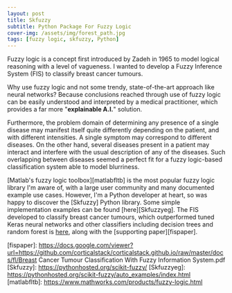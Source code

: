 ```yaml
---
layout: post
title: Skfuzzy
subtitle: Python Package For Fuzzy Logic
cover-img: /assets/img/forest_path.jpg
tags: [fuzzy logic, skfuzzy, Python]
---
```

Fuzzy logic is a concept first introduced by Zadeh in 1965 to model logical reasoning with a level of vagueness. I wanted 
to develop a Fuzzy Inference System (FIS) to classify breast cancer tumours. 

Why use fuzzy logic and not some trendy, state-of-the-art approach like neural networks? Because conclusions reached through 
use of fuzzy logic can be easily understood and interpreted by a medical practitioner, which provides a far more "**explainable A.I.**" 
solution. 

Furthermore, the problem domain of determining any presence of a single disease may manifest itself quite differently 
depending on the patient, and with different intensities. A single symptom may correspond to different diseases. On the 
other hand, several diseases present in a patient may interact and interfere with the usual description of any of the 
diseases. Such overlapping between diseases seemed a perfect fit for a fuzzy logic-based classification system able to model
blurriness. 
  
[Matlab's fuzzy logic toolbox][matlabfltb] is the most popular fuzzy logic library I'm aware of, with a large user 
community and many documented example use cases. However, I'm a Python developer at heart, so was happy to discover the 
[Skfuzzy] Python library. Some simple implementation examples can be found [here][Skfuzzyeg]. The FIS developed to classify 
breast cancer tumours, which outperformed tuned Keras neural networks and other classifiers including decision trees and 
random forest is [here][fisgit], along with the [supporting paper][fispaper].   
   

[fisgit]: https://github.com/corticalstack/fuzzy-system-breast-cancer-wisconsin
[fispaper]: https://docs.google.com/viewer?url=https://github.com/corticalstack/corticalstack.github.io/raw/master/docs/fl/Breast Cancer Tumour Classification With Fuzzy Information System.pdf
[Skfuzzy]: https://pythonhosted.org/scikit-fuzzy/
[Skfuzzyeg]: https://pythonhosted.org/scikit-fuzzy/auto_examples/index.html
[matlabfltb]: https://www.mathworks.com/products/fuzzy-logic.html